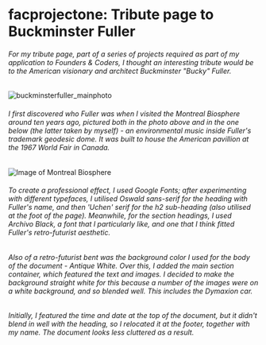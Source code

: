 # facprojectone: Tribute page to Buckminster Fuller

###### For my tribute page, part of a series of projects required as part of my application to Founders & Coders, I thought an interesting tribute would be to the American visionary and architect Buckminster "Bucky" Fuller.

![buckminsterfuller_mainphoto](https://user-images.githubusercontent.com/52511353/190501182-48d6ac97-4636-4324-a91e-f2cbf7531346.jpg)

###### I first discovered who Fuller was when I visited the Montreal Biosphere around ten years ago, pictured both in the photo above and in the one below (the latter taken by myself) - an environmental music inside Fuller's trademark geodesic dome. It was built to house the American pavillion at the 1967 World Fair in Canada.

![Image of Montreal Biosphere](https://dominicsimpson.github.io/facprojectone/images/montreal_biosphere.jpg)

###### To create a professional effect, I used Google Fonts; after experimenting with different typefaces, I utilised Oswald sans-serif for the heading with Fuller's name, and then 'Uchen' serif for the h2 sub-heading (also utilised at the foot of the page). Meanwhile, for the section headings, I used Archivo Black, a font that I particularly like, and one that I think fitted Fuller's retro-futurist aesthetic.

###### Also of a retro-futurist bent was the background color I used for the body of the document - Antique White. Over this, I added the main section container, which featured the text and images. I decided to make the background straight white for this because a number of the images were on a white background, and so blended well. This includes the Dymaxion car.

###### Initially, I featured the time and date at the top of the document, but it didn't blend in well with the heading, so I relocated it at the footer, together with my name. The document looks less cluttered as a result.








